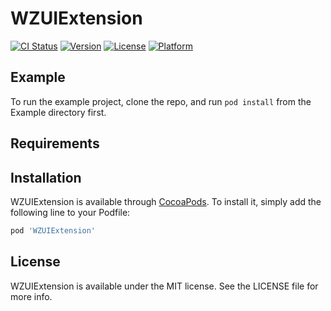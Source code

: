 # WZUIExtension

[![CI Status](https://img.shields.io/travis/LiuSky/WZUIExtension.svg?style=flat)](https://travis-ci.org/LiuSky/WZUIExtension)
[![Version](https://img.shields.io/cocoapods/v/WZUIExtension.svg?style=flat)](https://cocoapods.org/pods/WZUIExtension)
[![License](https://img.shields.io/cocoapods/l/WZUIExtension.svg?style=flat)](https://cocoapods.org/pods/WZUIExtension)
[![Platform](https://img.shields.io/cocoapods/p/WZUIExtension.svg?style=flat)](https://cocoapods.org/pods/WZUIExtension)

## Example

To run the example project, clone the repo, and run `pod install` from the Example directory first.

## Requirements

## Installation

WZUIExtension is available through [CocoaPods](https://cocoapods.org). To install
it, simply add the following line to your Podfile:

```ruby
pod 'WZUIExtension'
```

## License

WZUIExtension is available under the MIT license. See the LICENSE file for more info.
